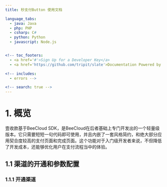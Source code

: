 ```yaml
---
title: 秒支付Button 使用文档

language_tabs:
  - java: Java
  - php: PHP
  - csharp: C#
  - python: Python
  - javascript: Node.js


<!-- toc_footers:
  - <a href='#'>Sign Up for a Developer Key</a>
  - <a href='https://github.com/tripit/slate'>Documentation Powered by Slate</a> -->

<!-- includes:
  - errors -->

<!-- search: true -->
---
```


# 1. 概览

壹收款基于BeeCloud SDK，是BeeCloud在后者基础上专门开发出的一个轻量级版本。它只需要短短一句代码即可使用，并且内嵌了一套风格简约，和绝大部分应用契合度较高的支付页面和完成页面。这个功能对于入门级开发者来说，不但降低了开发成本，还能够优化用户在支付流程当中的体验。

## 1.1 渠道的开通和参数配置

### 1.1.1 开通渠道